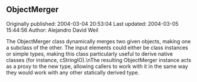 ## ObjectMerger

Originally published: 2004-03-04 20:53:04
Last updated: 2004-03-05 15:44:56
Author: Alejandro David Weil

The ObjectMerger class dynamically merges two given objects, making one a subclass of the other. The input elements could either be class instances or simple types, making this class particularly useful to derive native classes (for instance, cStringIO).\nThe resulting ObjectMerger instance acts as a proxy to the new type, allowing callers to work with it in the same way they would work with any other statically derived type.